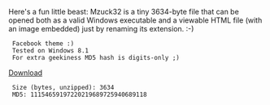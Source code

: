Here's a fun little beast: Mzuck32 is a tiny 3634-byte file that can be opened both as a valid Windows executable and a viewable HTML file (with an image embedded) just by renaming its extension. :-)   

     Facebook theme :) 
     Tested on Windows 8.1 
     For extra geekiness MD5 hash is digits-only ;)
     
<A href=http://trax.x10.mx/mzuck32.zip>Download</A>

     Size (bytes, unzipped): 3634
     MD5: 11154659197220219689725940689118
